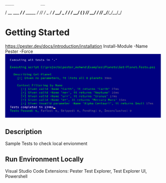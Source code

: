     ____            __
   / __ \___  _____/ /____  _____
  / /_/ / _ \/ ___/ __/ _ \/ ___/
 / ____/  __(__  ) /_/  __/ /
/_/    \___/____/\__/\___/_/

# Getting Started
https://pester.dev/docs/introduction/installation
Install-Module -Name Pester -Force
![alt text](https://raw.githubusercontent.com/pester/Pester/master/images/readme/output.PNG "Pester Output")

## Description
Sample Tests to check local envionment

## Run Environment Locally
Visual Studio Code
    Extensions: Pester Test Explorer, Test Explorer UI, Powershell

 